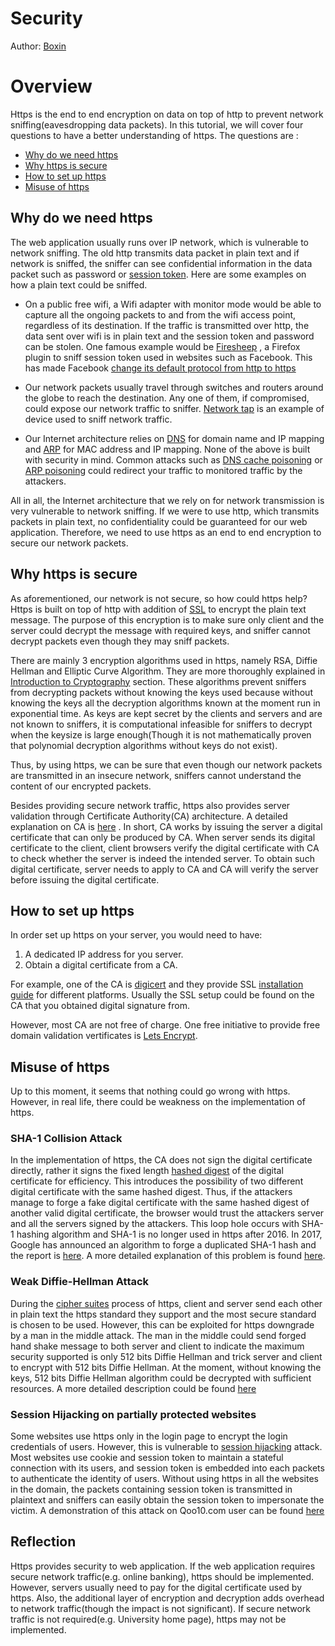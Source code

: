 # Security

Author: [Boxin](https://github.com/boxin-yang)

# Overview

Https is the end to end encryption on data on top of http to prevent network sniffing(eavesdropping data packets). In this tutorial, we will cover four questions to have a better understanding of https. The questions are :

- [Why do we need https](#why-do-we-need-https)
- [Why https is secure](#why-https-is-secure)
- [How to set up https](#how-to-set-up-https)
- [Misuse of https](#misuse-of-https)

## Why do we need https

The web application usually runs over IP network, which is vulnerable to network sniffing. The old http transmits data packet in plain text and if network is sniffed, the sniffer can see confidential information in the data packet such as password or [session token](http://searchsoftwarequality.techtarget.com/definition/session-ID). Here are some examples on how a plain text could be sniffed.

- On a public free wifi, a Wifi adapter with monitor mode would be able to capture all the ongoing packets to and from the wifi access point, regardless of its destination. If the traffic is transmitted over http, the data sent over wifi is in plain text and the session token and password can be stolen. One famous example would be [Firesheep](https://github.com/codebutler/firesheep) , a Firefox plugin to sniff session token used in websites such as Facebook. This has made Facebook [change its default protocol from http to https](https://www.facebook.com/notes/facebook-engineering/secure-browsing-by-default/10151590414803920/)

- Our network packets usually travel through switches and routers around the globe to reach the destination. Any one of them, if compromised, could expose our network traffic to sniffer. [Network tap](http://searchnetworking.techtarget.com/definition/Network-tap) is an example of device used to sniff network traffic.

- Our Internet architecture relies on [DNS](https://en.wikipedia.org/wiki/Domain_Name_System) for domain name and IP mapping and [ARP](https://en.wikipedia.org/wiki/Address_Resolution_Protocol) for MAC address and IP mapping. None of the above is built with security in mind. Common attacks such as [DNS cache poisoning](https://en.wikipedia.org/wiki/DNS_spoofing) or [ARP poisoning](https://en.wikipedia.org/wiki/ARP_spoofing)
could redirect your traffic to monitored traffic by the attackers.

All in all, the Internet architecture that we rely on for network transmission is very vulnerable to network sniffing. If we were to use http, which transmits packets in plain text, no confidentiality could be guaranteed for our web application. Therefore, we need to use https as an end to end encryption to secure our network packets.

## Why https is secure

As aforementioned, our network is not secure, so how could https help? Https is built on top of http with addition of [SSL](https://www.digicert.com/ssl.htm) to encrypt the plain text message. The purpose of this encryption is to make sure only client and the server could decrypt the message with required keys, and sniffer cannot decrypt packets even though they may sniff packets. 

There are mainly 3 encryption algorithms used in https, namely RSA, Diffie Hellman and Elliptic Curve Algorithm. They are more thoroughly explained in [Introduction to Cryptography](../security/cryptography.md) section. These algorithms prevent sniffers from decrypting packets without knowing the keys used because without knowing the keys all the decryption algorithms known at the moment run in exponential time. As keys are kept secret by the clients and servers and are not known to sniffers, it is computational infeasible for sniffers to decrypt when the keysize is large enough(Though it is not mathematically proven that polynomial decryption algorithms without keys do not exist).

Thus, by using https, we can be sure that even though our network packets are transmitted in an insecure network, sniffers cannot understand the content of our encrypted packets. 

Besides providing secure network traffic, https also provides server validation through Certificate Authority(CA) architecture. A detailed explanation on CA is [here](https://www.globalsign.com/en-sg/ssl-information-center/what-are-certification-authorities-trust-hierarchies/) . In short, CA works by issuing the server a digital certificate that can only be produced by CA. When server sends its digital certificate to the client, client browsers verify the digital certificate with CA to check whether the server is indeed the intended server. To obtain such digital certificate, server needs to apply to CA and CA will verify the server before issuing the digital certificate.

## How to set up https
In order set up https on your server, you would need to have:

1. A dedicated IP address for you server.
2. Obtain a digital certificate from a CA.

For example, one of the CA is [digicert](https://www.digicert.com) and they provide SSL [installation guide](https://www.digicert.com/ssl-certificate-installation.htm) for different platforms. Usually the SSL setup could be found on the CA that you obtained digital signature from.

However, most CA are not free of charge. One free initiative to provide free domain validation vertificates is [Lets Encrypt](https://letsencrypt.org/).

## Misuse of https

Up to this moment, it seems that nothing could go wrong with https. However, in real life, there could be weakness on the implementation of https.

### SHA-1 Collision Attack
In the implementation of https, the CA does not sign the digital certificate directly, rather it signs the fixed length [hashed digest](https://en.wikipedia.org/wiki/Cryptographic_hash_function) of the digital certificate for efficiency. This introduces the possibility of two different digital certificate with the same hashed digest. Thus, if the attackers manage to forge a fake digital certificate with the same hashed digest of another valid digital certificate, the browser would trust the attackers server and all the servers signed by the attackers. This loop hole occurs with SHA-1 hashing algorithm and SHA-1 is no longer used in https after 2016. In 2017, Google has announced an algorithm to forge a duplicated SHA-1 hash and the report is [here](https://github.com/se-edu/learningresources/pull/18/files). A more detailed explanation of this problem is found [here](https://www.sott.net/article/275524-Why-HTTPS-and-SSL-are-not-as-secure-as-you-think).

### Weak Diffie-Hellman Attack
During the [cipher suites](https://en.wikipedia.org/wiki/Cipher_suite) process of https, client and server send each other in plain text the https standard they support and the most secure standard is chosen to be used. However, this can be exploited for https downgrade by a man in the middle attack. The man in the middle could send forged hand shake message to both server and client to indicate the maximum security supported is only 512 bits Diffie Hellman and trick server and client to encrypt with 512 bits Diffie Hellman. At the moment, without knowing the keys, 512 bits Diffie Hellman algorithm could be decrypted with sufficient resources. A more detailed description could be found [here](https://weakdh.org/)

### Session Hijacking on partially protected websites
Some websites use https only in the login page to encrypt the login credentials of users. However, this is vulnerable to [session hijacking](https://en.wikipedia.org/wiki/Session_hijacking) attack. Most websites use cookie and session token to maintain a stateful connection with its users, and session token is embedded into each packets to authenticate the identity of users. Without using https in all the websites in the domain, the packets containing session token is transmitted in plaintext and sniffers can easily obtain the session token to impersonate the victim. A demonstration of this attack on Qoo10.com user can be found [here](https://www.youtube.com/watch?v=BjTwNzoMUuk
)

## Reflection
Https provides security to web application.  If the web application requires secure network traffic(e.g. online banking), https should be implemented. However, servers usually need to pay for the digital certificate used by https. Also, the additional layer of encryption and decryption adds overhead to network traffic(though the impact is not significant). If secure network traffic is not required(e.g. University home page), https may not be implemented.
